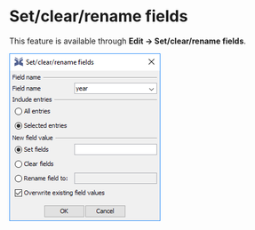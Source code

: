# Set/clear/rename fields

This feature is available through **Edit → Set/clear/rename fields**.

![Screenshot of the Related Articles Tab](../.gitbook/assets/setclearrenamefields%20%282%29%20%281%29%20%281%29.png)

